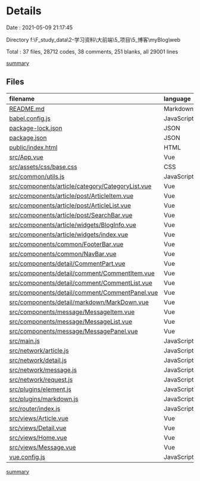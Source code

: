# Details

Date : 2021-05-09 21:17:45

Directory f:\F_study_data\2-学习资料\大前端\5_项目\5_博客\myBlog\web

Total : 37 files,  28712 codes, 38 comments, 251 blanks, all 29001 lines

[summary](results.md)

## Files
| filename | language | code | comment | blank | total |
| :--- | :--- | ---: | ---: | ---: | ---: |
| [README.md](/README.md) | Markdown | 19 | 0 | 6 | 25 |
| [babel.config.js](/babel.config.js) | JavaScript | 14 | 0 | 1 | 15 |
| [package-lock.json](/package-lock.json) | JSON | 26,635 | 0 | 1 | 26,636 |
| [package.json](/package.json) | JSON | 51 | 0 | 1 | 52 |
| [public/index.html](/public/index.html) | HTML | 16 | 1 | 1 | 18 |
| [src/App.vue](/src/App.vue) | Vue | 15 | 0 | 4 | 19 |
| [src/assets/css/base.css](/src/assets/css/base.css) | CSS | 153 | 3 | 32 | 188 |
| [src/common/utils.js](/src/common/utils.js) | JavaScript | 34 | 3 | 4 | 41 |
| [src/components/article/category/CategoryList.vue](/src/components/article/category/CategoryList.vue) | Vue | 86 | 2 | 10 | 98 |
| [src/components/article/post/ArticleItem.vue](/src/components/article/post/ArticleItem.vue) | Vue | 80 | 1 | 7 | 88 |
| [src/components/article/post/ArticleList.vue](/src/components/article/post/ArticleList.vue) | Vue | 49 | 0 | 8 | 57 |
| [src/components/article/post/SearchBar.vue](/src/components/article/post/SearchBar.vue) | Vue | 76 | 0 | 3 | 79 |
| [src/components/article/widgets/BlogInfo.vue](/src/components/article/widgets/BlogInfo.vue) | Vue | 19 | 0 | 3 | 22 |
| [src/components/article/widgets/index.vue](/src/components/article/widgets/index.vue) | Vue | 24 | 0 | 5 | 29 |
| [src/components/common/FooterBar.vue](/src/components/common/FooterBar.vue) | Vue | 19 | 0 | 4 | 23 |
| [src/components/common/NavBar.vue](/src/components/common/NavBar.vue) | Vue | 64 | 0 | 9 | 73 |
| [src/components/detail/CommentPart.vue](/src/components/detail/CommentPart.vue) | Vue | 65 | 0 | 10 | 75 |
| [src/components/detail/comment/CommentItem.vue](/src/components/detail/comment/CommentItem.vue) | Vue | 102 | 1 | 13 | 116 |
| [src/components/detail/comment/CommentList.vue](/src/components/detail/comment/CommentList.vue) | Vue | 43 | 0 | 5 | 48 |
| [src/components/detail/comment/CommentPanel.vue](/src/components/detail/comment/CommentPanel.vue) | Vue | 135 | 5 | 7 | 147 |
| [src/components/detail/markdown/MarkDown.vue](/src/components/detail/markdown/MarkDown.vue) | Vue | 157 | 2 | 19 | 178 |
| [src/components/message/MessageItem.vue](/src/components/message/MessageItem.vue) | Vue | 87 | 0 | 12 | 99 |
| [src/components/message/MessageList.vue](/src/components/message/MessageList.vue) | Vue | 66 | 0 | 8 | 74 |
| [src/components/message/MessagePanel.vue](/src/components/message/MessagePanel.vue) | Vue | 92 | 2 | 5 | 99 |
| [src/main.js](/src/main.js) | JavaScript | 13 | 2 | 6 | 21 |
| [src/network/article.js](/src/network/article.js) | JavaScript | 32 | 0 | 6 | 38 |
| [src/network/detail.js](/src/network/detail.js) | JavaScript | 30 | 0 | 5 | 35 |
| [src/network/message.js](/src/network/message.js) | JavaScript | 17 | 0 | 3 | 20 |
| [src/network/request.js](/src/network/request.js) | JavaScript | 24 | 0 | 4 | 28 |
| [src/plugins/element.js](/src/plugins/element.js) | JavaScript | 42 | 0 | 5 | 47 |
| [src/plugins/markdown.js](/src/plugins/markdown.js) | JavaScript | 86 | 11 | 6 | 103 |
| [src/router/index.js](/src/router/index.js) | JavaScript | 35 | 1 | 7 | 43 |
| [src/views/Article.vue](/src/views/Article.vue) | Vue | 102 | 3 | 8 | 113 |
| [src/views/Detail.vue](/src/views/Detail.vue) | Vue | 99 | 0 | 9 | 108 |
| [src/views/Home.vue](/src/views/Home.vue) | Vue | 50 | 0 | 7 | 57 |
| [src/views/Message.vue](/src/views/Message.vue) | Vue | 56 | 1 | 6 | 63 |
| [vue.config.js](/vue.config.js) | JavaScript | 25 | 0 | 1 | 26 |

[summary](results.md)